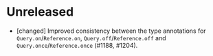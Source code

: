 # Unreleased
- [changed] Improved consistency between the type annotations for `Query.on`/`Reference.on`, 
  `Query.off`/`Reference.off` and `Query.once`/`Reference.once` (#1188, #1204).